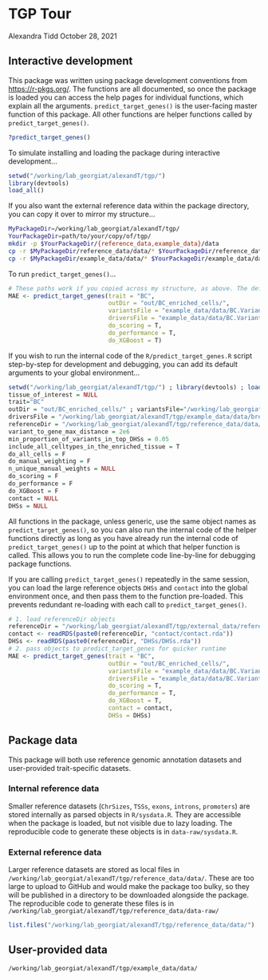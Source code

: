 TGP Tour
================
Alexandra Tidd
October 28, 2021

## Interactive development

This package was written using package development conventions from <https://r-pkgs.org/>. The functions are all documented, so once the package is loaded you can access the help pages for individual functions, which explain all the arguments. `predict_target_genes()` is the user-facing master function of this package. All other functions are helper functions called by `predict_target_genes()`.

``` r
?predict_target_genes()
```

To simulate installing and loading the package during interactive development...

``` r
setwd("/working/lab_georgiat/alexandT/tgp/")
library(devtools)
load_all()
```

If you also want the external reference data within the package directory, you can copy it over to mirror my structure...

``` bash
MyPackageDir=/working/lab_georgiat/alexandT/tgp/
YourPackageDir=path/to/your/copy/of/tgp/
mkdir -p $YourPackageDir/{reference_data,example_data}/data
cp -r $MyPackageDir/reference_data/data/* $YourPackageDir/reference_data/data/
cp -r $MyPackageDir/example_data/data/* $YourPackageDir/example_data/data/
```

To run `predict_target_genes()`...

``` r
# These paths work if you copied across my structure, as above. The default paths are full paths to my files, so should work the same.
MAE <- predict_target_genes(trait = "BC",
                            outDir = "out/BC_enriched_cells/",
                            variantsFile = "example_data/data/BC.VariantList.bed",
                            driversFile = "example_data/data/BC.VariantList.bed",
                            do_scoring = T,
                            do_performance = T,
                            do_XGBoost = T)
```

If you wish to run the internal code of the `R/predict_target_genes.R` script step-by-step for development and debugging, you can add its default arguments to your global environment...

``` r
setwd("/working/lab_georgiat/alexandT/tgp/") ; library(devtools) ; load_all() 
tissue_of_interest = NULL 
trait="BC" 
outDir = "out/BC_enriched_cells/" ; variantsFile="/working/lab_georgiat/alexandT/tgp/example_data/data/BC.VariantList.bed" 
driversFile = "/working/lab_georgiat/alexandT/tgp/example_data/data/breast_cancer_drivers_2021.txt" 
referenceDir = "/working/lab_georgiat/alexandT/tgp/reference_data/data/" 
variant_to_gene_max_distance = 2e6 
min_proportion_of_variants_in_top_DHSs = 0.05 
include_all_celltypes_in_the_enriched_tissue = T 
do_all_cells = F 
do_manual_weighting = F 
n_unique_manual_weights = NULL 
do_scoring = F 
do_performance = F 
do_XGBoost = F 
contact = NULL 
DHSs = NULL
```

All functions in the package, unless generic, use the same object names as `predict_target_genes()`, so you can also run the internal code of the helper functions directly as long as you have already run the internal code of `predict_target_genes()` up to the point at which that helper function is called. This allows you to run the complete code line-by-line for debugging package functions.

If you are calling `predict_target_genes()` repeatedly in the same session, you can load the large reference objects `DHSs` and `contact` into the global environment once, and then pass them to the function pre-loaded. This prevents redundant re-loading with each call to `predict_target_genes()`.

``` r
# 1. load referenceDir objects
referenceDir = "/working/lab_georgiat/alexandT/tgp/external_data/reference/"
contact <- readRDS(paste0(referenceDir, "contact/contact.rda"))
DHSs <- readRDS(paste0(referenceDir, "DHSs/DHSs.rda"))
# 2. pass objects to predict_target_genes for quicker runtime
MAE <- predict_target_genes(trait = "BC",
                            outDir = "out/BC_enriched_cells/",
                            variantsFile = "example_data/data/BC.VariantList.bed",
                            driversFile = "example_data/data/BC.VariantList.bed",
                            do_scoring = T,
                            do_performance = T,
                            do_XGBoost = T,
                            contact = contact,
                            DHSs = DHSs)
```

## Package data

This package will both use reference genomic annotation datasets and user-provided trait-specific datasets.

### Internal reference data

Smaller reference datasets (`ChrSizes`, `TSSs`, `exons`, `introns`, `promoters`) are stored internally as parsed objects in `R/sysdata.R`. They are accessible when the package is loaded, but not visible due to lazy loading. The reproducible code to generate these objects is in `data-raw/sysdata.R`.

### External reference data

Larger reference datasets are stored as local files in `/working/lab_georgiat/alexandT/tgp/reference_data/data/`. These are too large to upload to GitHub and would make the package too bulky, so they will be published in a directory to be downloaded alongside the package. The reproducible code to generate these files is in `/working/lab_georgiat/alexandT/tgp/reference_data/data-raw/`

``` r
list.files("/working/lab_georgiat/alexandT/tgp/reference_data/data/")
```

## User-provided data

`/working/lab_georgiat/alexandT/tgp/example_data/data/`
